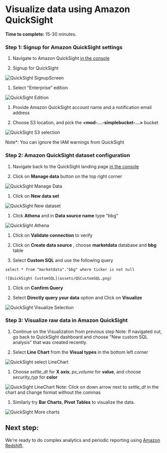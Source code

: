# Visualize data using Amazon QuickSight

**Time to complete:** 15-30 minutes.

### Step 1: Signup for Amazon QuickSight settings

1. Navigate to Amazon QuickSight [in the console](https://quicksight.aws.amazon.com/)

1. Signup for QuickSight

  ![QuickSight SignupScreen](assets/QSSignupScreen.png)

1. Select “Enterprise” edition

  ![QuickSight Edition](assets/QSSignupEdition.png)

1. Provide Amazon QuickSight account name and a notification email address

1. Choose S3 location, and pick the **&lt;mod-...-simplebucket-...&gt;** bucket

  ![QuickSight S3 selection](assets/QSS3Selection.png)

Note*: You can ignore the IAM warnings from QuickSight

### Step 2: Amazon QuickSight dataset configuration

1. Navigate back to the QuickSight landing page [in the console](https://quicksight.aws.amazon.com/)

1. Click on **Manage data** button on the top right corner

  ![QuickSight Manage Data](assets/QSManageDataset.png)

1. Click on **New data set**

  ![QuickSight New dataset](assets/QSNewDataSet.png)

1. Click **Athena** and in **Data source name** type “bbg”

  ![QuickSight Athena](assets/QSAthenaConnection.png)

1. Click on **Validate connection** to verify

1. Click on **Create data source** , choose **marketdata** database and **bbg** table

1. Select **Custom SQL** and use the following query
  ```
  select * from "marketdata"."bbg" where ticker is not null
  ```

    ![QuickSight CustomSQL](assets/QSCustomSQL.png)

1. Click on **Confirm Query**

1. Select **Directly query your data** option and Click on **Visualize**

  ![QuickSight Visualize Selection](assets/QSVisualizeSelection.png)

### Step 3: Visualize raw data in Amazon QuickSight

1. Continue on the Visualization from previous step
Note: If navigated out, go back to QuickSight dashboard and choose "New custom SQL analysis" that was created recently.

1. Select **Line Chart** from the **Visual types** in the bottom left corner

  ![QuickSight select LineChart](assets/QSSelectLineChart.png)

1. Choose _settle_dt_ for **X axis**, _px_volume_ for **value**, and choose _security_typ_ for **color**

  ![QuickSight LineChart](assets/QSLineChart.png)
Note: Click on down arrow next to *settle_dt* in the chart and change format without the commas

1. Similarly try **Bar Charts**, **Pivot Tables** to visualize the data.

  ![QuickSight More charts](assets/QSLineBarPivotTable.png)

## Next step:

We're ready to do complex analytics and periodic reporting using [Amazon Redshift](../4_AmazonRedshift).
